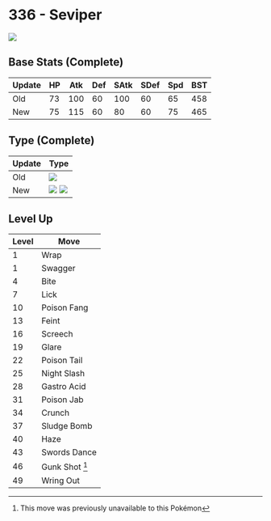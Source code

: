 # 336 - Seviper
![][336]

## Base Stats (Complete)

Update | HP | Atk | Def | SAtk | SDef | Spd | BST
---    | ---| --- | --- | ---  | ---  | --- | ---
Old    | 73 |  100 |  60 |  100  |  60  |  65  |  458
New    | 75 |  115 |  60 |  80  |  60  |  75  |  465

## Type (Complete)

Update | Type
---    | ---
Old    | ![][poison]
New    | ![][poison]  ![][dark]

## Level Up

Level | Move
---   | ---
  1   | Wrap
  1   | Swagger
  4   | Bite
  7   | Lick
 10   | Poison Fang
 13   | Feint
 16   | Screech
 19   | Glare
 22   | Poison Tail
 25   | Night Slash
 28   | Gastro Acid
 31   | Poison Jab
 34   | Crunch
 37   | Sludge Bomb
 40   | Haze
 43   | Swords Dance
 46   | Gunk Shot [^1]
 49   | Wring Out




[^1]: This move was previously unavailable to this Pokémon

[336]: ../img/pokemon/336.png
[poison]: ../img/types/poison.png
[dark]: ../img/types/dark.png
